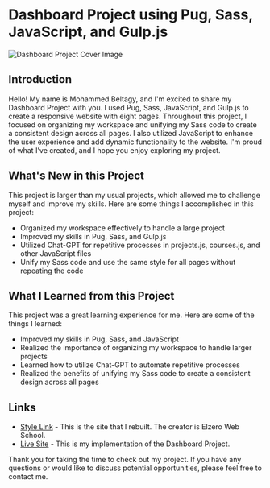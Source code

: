 # Dashboard Project using Pug, Sass, JavaScript, and Gulp.js

![Dashboard Project Cover Image](cover.jpg)

## Introduction

Hello! My name is Mohammed Beltagy, and I'm excited to share my Dashboard Project with you. I used Pug, Sass, JavaScript, and Gulp.js to create a responsive website with eight pages. Throughout this project, I focused on organizing my workspace and unifying my Sass code to create a consistent design across all pages. I also utilized JavaScript to enhance the user experience and add dynamic functionality to the website. I'm proud of what I've created, and I hope you enjoy exploring my project.

## What's New in this Project

This project is larger than my usual projects, which allowed me to challenge myself and improve my skills. Here are some things I accomplished in this project:

- Organized my workspace effectively to handle a large project
- Improved my skills in Pug, Sass, and Gulp.js
- Utilized Chat-GPT for repetitive processes in projects.js, courses.js, and other JavaScript files
- Unify my Sass code and use the same style for all pages without repeating the code

## What I Learned from this Project

This project was a great learning experience for me. Here are some of the things I learned:

- Improved my skills in Pug, Sass, and JavaScript
- Realized the importance of organizing my workspace to handle larger projects
- Learned how to utilize Chat-GPT to automate repetitive processes
- Realized the benefits of unifying my Sass code to create a consistent design across all pages

## Links

- [Style Link](https://elzerowebschool.github.io/HTML_And_CSS_Template_Four/) - This is the site that I rebuilt. The creator is Elzero Web School.
- [Live Site](https://mohammed-beltagy.github.io/Dashborad/) - This is my implementation of the Dashboard Project.

Thank you for taking the time to check out my project. If you have any questions or would like to discuss potential opportunities, please feel free to contact me.

